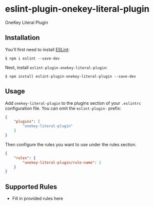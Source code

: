 # eslint-plugin-onekey-literal-plugin

OneKey Literal Plugin

## Installation

You'll first need to install [ESLint](http://eslint.org):

```
$ npm i eslint --save-dev
```

Next, install `eslint-plugin-onekey-literal-plugin`:

```
$ npm install eslint-plugin-onekey-literal-plugin --save-dev
```


## Usage

Add `onekey-literal-plugin` to the plugins section of your `.eslintrc` configuration file. You can omit the `eslint-plugin-` prefix:

```json
{
    "plugins": [
        "onekey-literal-plugin"
    ]
}
```


Then configure the rules you want to use under the rules section.

```json
{
    "rules": {
        "onekey-literal-plugin/rule-name": 2
    }
}
```

## Supported Rules

* Fill in provided rules here





